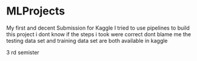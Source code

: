 # MLProjects
My first and decent Submission for Kaggle 
I tried to use pipelines to build this project 
i dont know if the steps i took were correct dont blame me 
the testing data set and training data set are both available in kaggle 

3 rd semister 
